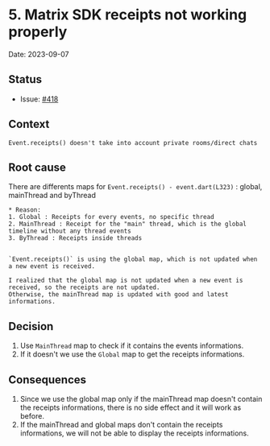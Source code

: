 # 5. Matrix SDK receipts not working properly

Date: 2023-09-07

## Status

- Issue: [#418](https://github.com/linagora/twake-on-matrix/issues/347)

## Context

```
Event.receipts() doesn't take into account private rooms/direct chats
```

## Root cause

There are differents maps for `Event.receipts() - event.dart(L323)` : global, mainThread and byThread
```
* Reason: 
1. Global : Receipts for every events, no specific thread
2. MainThread : Receipt for the "main" thread, which is the global timeline without any thread events
3. ByThread : Receipts inside threads


`Event.receipts()` is using the global map, which is not updated when a new event is received.

I realized that the global map is not updated when a new event is received, so the receipts are not updated.
Otherwise, the mainThread map is updated with good and latest informations.

```

## Decision

1. Use `MainThread` map to check if it contains the events informations.
2. If it doesn't we use the `Global` map to get the receipts informations.

## Consequences

1. Since we use the global map only if the mainThread map doesn't contain the receipts informations, there is no side effect and it will work as before.
2. If the mainThread and global maps don't contain the receipts informations, we will not be able to display the receipts informations.